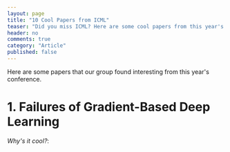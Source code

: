 ```yaml
---
layout: page
title: "10 Cool Papers from ICML"
teaser: "Did you miss ICML? Here are some cool papers from this year's conference."
header: no
comments: true
category: "Article"
published: false
---
```


Here are some papers that our group found interesting from this year's conference.

# 1. Failures of Gradient-Based Deep Learning

*Why's it cool?*: 